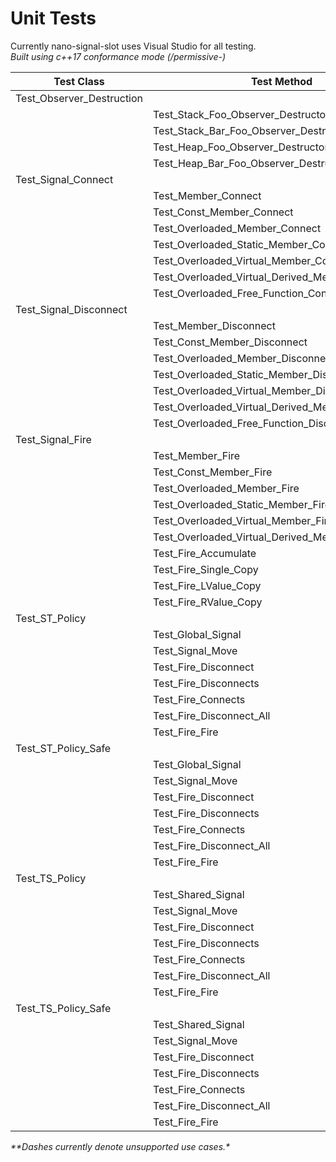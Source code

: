 Unit Tests
==========

Currently nano-signal-slot uses Visual Studio for all testing.
<br/>
_Built using c++17 conformance mode (/permissive-)_

| Test Class | Test Method | Status |
|------------|-------------|-------------|
| Test_Observer_Destruction | | |
| | Test_Stack_Foo_Observer_Destructor | PASS |
| | Test_Stack_Bar_Foo_Observer_Destructor | PASS |
| | Test_Heap_Foo_Observer_Destructor | PASS |
| | Test_Heap_Bar_Foo_Observer_Destructor | PASS |
| Test_Signal_Connect | | |
| | Test_Member_Connect | PASS |
| | Test_Const_Member_Connect | PASS |
| | Test_Overloaded_Member_Connect | PASS |
| | Test_Overloaded_Static_Member_Connect | PASS |
| | Test_Overloaded_Virtual_Member_Connect | PASS |
| | Test_Overloaded_Virtual_Derived_Member_Connect | PASS |
| | Test_Overloaded_Free_Function_Connect | PASS |
| Test_Signal_Disconnect | | |
| | Test_Member_Disconnect | PASS |
| | Test_Const_Member_Disconnect | PASS |
| | Test_Overloaded_Member_Disconnect | PASS |
| | Test_Overloaded_Static_Member_Disconnect | PASS |
| | Test_Overloaded_Virtual_Member_Disconnect | PASS |
| | Test_Overloaded_Virtual_Derived_Member_Disconnect | PASS |
| | Test_Overloaded_Free_Function_Disconnect | PASS |
| Test_Signal_Fire | | |
| | Test_Member_Fire | PASS |
| | Test_Const_Member_Fire | PASS |
| | Test_Overloaded_Member_Fire | PASS |
| | Test_Overloaded_Static_Member_Fire | PASS |
| | Test_Overloaded_Virtual_Member_Fire | PASS |
| | Test_Overloaded_Virtual_Derived_Member_Fire | PASS |
| | Test_Fire_Accumulate | PASS |
| | Test_Fire_Single_Copy | PASS |
| | Test_Fire_LValue_Copy | PASS |
| | Test_Fire_RValue_Copy | PASS |
| Test_ST_Policy | | |
| | Test_Global_Signal | PASS |
| | Test_Signal_Move | &mdash; |
| | Test_Fire_Disconnect | &mdash; |
| | Test_Fire_Disconnects | &mdash; |
| | Test_Fire_Connects | &mdash; |
| | Test_Fire_Disconnect_All | &mdash; |
| | Test_Fire_Fire | &mdash; |
| Test_ST_Policy_Safe | | |
| | Test_Global_Signal | PASS |
| | Test_Signal_Move | &mdash; |
| | Test_Fire_Disconnect | PASS |
| | Test_Fire_Disconnects | PASS |
| | Test_Fire_Connects | PASS |
| | Test_Fire_Disconnect_All | PASS |
| | Test_Fire_Fire | PASS |
| Test_TS_Policy | | |
| | Test_Shared_Signal | PASS |
| | Test_Signal_Move | &mdash; |
| | Test_Fire_Disconnect | &mdash; |
| | Test_Fire_Disconnects | &mdash; |
| | Test_Fire_Connects | &mdash; |
| | Test_Fire_Disconnect_All | &mdash; |
| | Test_Fire_Fire | &mdash; |
| Test_TS_Policy_Safe | | |
| | Test_Shared_Signal | PASS |
| | Test_Signal_Move | &mdash; |
| | Test_Fire_Disconnect | PASS |
| | Test_Fire_Disconnects | PASS |
| | Test_Fire_Connects | PASS |
| | Test_Fire_Disconnect_All | PASS |
| | Test_Fire_Fire | PASS |

_**Dashes currently denote unsupported use cases.*_
